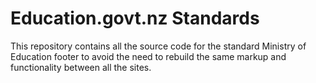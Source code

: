 # Education.govt.nz Standards

This repository contains all the source code for the standard Ministry of 
Education footer to avoid the need to rebuild the same markup and functionality
between all the sites.